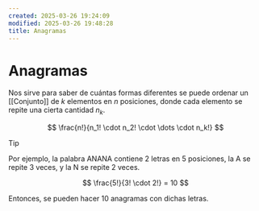 ```yaml
---
created: 2025-03-26 19:24:09
modified: 2025-03-26 19:48:28
title: Anagramas
---
```


# Anagramas

Nos sirve para saber de cuántas formas diferentes se puede ordenar un [[Conjunto]] de $k$ elementos en $n$ posiciones, donde cada elemento se repite una cierta cantidad $n_k$.

$$
\frac{n!}{n_1! \cdot n_2! \cdot \dots \cdot n_k!}
$$

> [!tip]
> Por ejemplo, la palabra ANANA contiene 2 letras en 5 posiciones, la A se repite 3 veces, y la N se repite 2 veces.
>
> $$
> \frac{5!}{3! \cdot 2!} = 10
> $$
>
> Entonces, se pueden hacer 10 anagramas con dichas letras.
